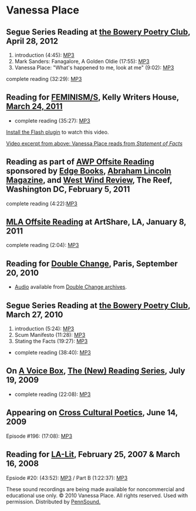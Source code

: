 Vanessa Place
=============

Segue Series Reading at [the Bowery Poetry Club](Segue-BPC.php#4-28-12), April 28, 2012
---------------------------------------------------------------------------------------

1.  introduction (4:45): [MP3](http://media.sas.upenn.edu/pennsound/authors/Place/Segue-12/Place-Vanessa_01_introduction_Segue-BPC_4-28-12.mp3)
2.  Mark Sanders: Fanagalore, A Golden Oldie (17:55): [MP3](http://media.sas.upenn.edu/pennsound/authors/Place/Segue-12/Place-Vanessa_02_Mark-Sanders-Fanagalore-A-Golden-Oldie_Segue-BPC_4-28-12.mp3)
3.  Vanessa Place: "What's happened to me, look at me" (9:02): [MP3](http://media.sas.upenn.edu/pennsound/authors/Place/Segue-12/Place-Vanessa_03_Vanessa-Place-Whats-happened-to-me_Segue-BPC_4-28-12.mp3)

complete reading (32:29): [MP3](http://media.sas.upenn.edu/pennsound/authors/Place/Place-Vanessa_Segue-BPC_4-28-12.mp3)

Reading for [FEMINISM/S](http://writing.upenn.edu/wh/involved/series/feminisms/), Kelly Writers House, [March 24, 2011](http://writing.upenn.edu/wh/calendar/0311.php#24)
-------------------------------------------------------------------------------------------------------------------------------------------------------------------------

-   complete reading (35:27): [MP3](http://media.sas.upenn.edu/pennsound/authors/Place/Place-Vanessa_Complete-Reading-2_Feminisms_KWH-UPenn_3-24-11.mp3)

  

[Install the Flash plugin](http://get.adobe.com/flashplayer/) to watch this video.

[Video excerpt from above: Vanessa Place reads from *Statement of Facts*](http://www.youtube.com/watch?v=J5pd2AF0RmA)

Reading as part of [AWP Offsite Reading](http://writing.upenn.edu/pennsound/x/AWP-Offsite.php) sponsored by [Edge Books](http://www.aerialedge.com/), [Abraham Lincoln Magazine](http://abrahamlincolnmagazine.blogspot.com/), and [West Wind Review](http://westwindreview.blogspot.com/), The Reef, Washington DC, February 5, 2011
-------------------------------------------------------------------------------------------------------------------------------------------------------------------------------------------------------------------------------------------------------------------------------------------------------------------------------------

complete reading (4:22):[MP3](http://media.sas.upenn.edu/pennsound/authors/Place/Place-Vanessa_19_Complete-Reading_AWP-Off-Site_2-5-11.mp3)

[MLA Offsite Reading](MLA-Offsite-2011.php) at ArtShare, LA, January 8, 2011
----------------------------------------------------------------------------

complete reading (2:04): [MP3](http://media.sas.upenn.edu/pennsound/groups/MLA-Offsite/2011-LA/MLA-Offsite-2011_04_Vanessa-Place_ArtShare_LA_1-8-11.mp3)

Reading for [Double Change](http://writing.upenn.edu/pennsound/x/Double-Change.php), Paris, September 20, 2010
--------------------------------------------------------------------------------------------------------------

-   [Audio](http://doublechange.org/2010/09/01/20-09-10-vanessa-place-claude-closky/) available from [Double Change archives](http://doublechange.org/archives/).

Segue Series Reading at [the Bowery Poetry Club](Segue-BPC.html#3-27-10), March 27, 2010
----------------------------------------------------------------------------------------

1.  introduction (5:24): [MP3](http://media.sas.upenn.edu/pennsound/authors/Place/BPC_3-27-10/Place-Vanessa_1_Introduction_Segue-Series_BPC_3-27-10.mp3)
2.  Scum Manifesto (11:28): [MP3](http://media.sas.upenn.edu/pennsound/authors/Place/BPC_3-27-10/Place-Vanessa_2_Scum-Manifesto_Segue-Series_BPC_3-27-10.mp3)
3.  Stating the Facts (19:27): [MP3](http://media.sas.upenn.edu/pennsound/authors/Place/BPC_3-27-10/Place-Vanessa_3_Stating-the-Fact_Segue-Series_BPC_3-27-10.mp3)

-   complete reading (38:40): [MP3](http://media.sas.upenn.edu/pennsound/authors/Place/Place-Vanessa_Segue-Series_BPC_3-27-10.mp3)

On [A Voice Box](A-Voice-Box.php#7-09), [The (New) Reading Series](http://andrewkenower.typepad.com/a_voice_box/2010/09/vanessa-place-the-new-reading-series-71909.html), July 19, 2009
---------------------------------------------------------------------------------------------------------------------------------------------------------------------------------------

-   complete reading (22:08): [MP3](http://media.sas.upenn.edu/pennsound/authors/Place/Place-Vanessa_Voice-Box-New-Reading-Series_7-19-09.mp3)

Appearing on [Cross Cultural Poetics](http://writing.upenn.edu/pennsound/x/XCP.php), June 14, 2009
--------------------------------------------------------------------------------------------------

Episode \#196: (17:08): [MP3](http://media.sas.upenn.edu/pennsound/authors/Place/Place-Vanessa_Complete-Interview_XCP_06-14-09.mp3)

Reading for [LA-Lit](http://writing.upenn.edu/pennsound/x/LA-Lit.html), February 25, 2007 & March 16, 2008
----------------------------------------------------------------------------------------------------------

Epsiode \#20: (43:52): [MP3](http://media.sas.upenn.edu/pennsound/groups/LA-Lit/Place-Vanessa-LA-Lit_20_Part-A_Betalevel_Los-Angeles_2-25-2007.mp3) / Part B (1:22:37):
[MP3](http://media.sas.upenn.edu/pennsound/groups/LA-Lit/Place-Vanessa_LA-Lit_20_PartB_Betalevel_LA_3-16-2008.mp3)

These sound
recordings are being made available for noncommercial and educational
use only. © 2010 Vanessa Place. All rights reserved. Used with permission. Distributed by [PennSound.](../index.html)
